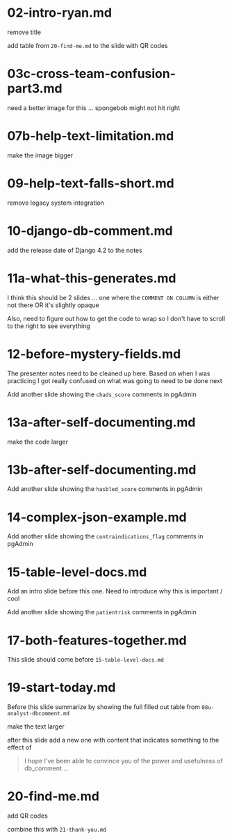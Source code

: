 # 02-intro-ryan.md

remove title

add table from `20-find-me.md` to the slide with QR codes

# 03c-cross-team-confusion-part3.md

need a better image for this ... spongebob might not hit right

# 07b-help-text-limitation.md

make the image bigger

# 09-help-text-falls-short.md

remove legacy system integration

# 10-django-db-comment.md

add the release date of Django 4.2 to the notes

# 11a-what-this-generates.md

I think this should be 2 slides ... one where the `COMMENT ON COLUMN` is either not there OR it's slightly opaque

Also, need to figure out how to get the code to wrap so I don't have to scroll to the right to see everything

# 12-before-mystery-fields.md

The presenter notes need to be cleaned up here. Based on when I was practicing I got really confused on what was going to need to be done next

Add another slide showing the `chads_score` comments in pgAdmin

# 13a-after-self-documenting.md

make the code larger

# 13b-after-self-documenting.md

Add another slide showing the `hasbled_score` comments in pgAdmin

# 14-complex-json-example.md

Add another slide showing the `contraindications_flag` comments in pgAdmin

# 15-table-level-docs.md

Add an intro slide before this one. Need to introduce why this is important / cool

Add another slide showing the `patientrisk` comments in pgAdmin

# 17-both-features-together.md

This slide should come before `15-table-level-docs.md`

# 19-start-today.md

Before this slide summarize by showing the full filled out table from `08u-analyst-dbcomment.md`

make the text larger

after this slide add a new one with content that indicates something to the effect of

> I hope I've been able to convince you of the power and usefulness of db_comment ...

# 20-find-me.md

add QR codes

combine this with `21-thank-you.md`
